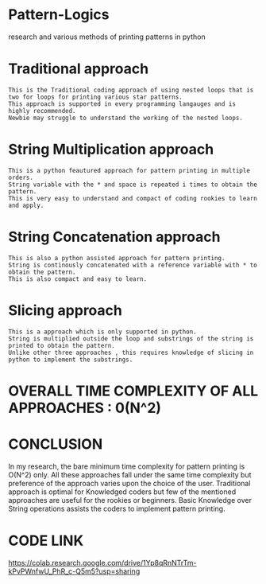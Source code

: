 # Pattern-Logics
research and various methods of printing patterns in python

# Traditional approach
    This is the Traditional coding approach of using nested loops that is two for loops for printing various star patterns.
    This approach is supported in every programming langauges and is highly recommended.
    Newbie may struggle to understand the working of the nested loops.
# String Multiplication approach
    This is a python feautured approach for pattern printing in multiple orders.
    String variable with the * and space is repeated i times to obtain the pattern.
    This is very easy to understand and compact of coding rookies to learn and apply.
# String Concatenation approach
    This is also a python assisted approach for pattern printing.
    String is continously concatenated with a reference variable with * to obtain the pattern.
    This is also compact and easy to learn.
# Slicing approach
    This is a approach which is only supported in python.
    String is multiplied outside the loop and substrings of the string is printed to obtain the pattern.
    Unlike other three approaches , this requires knowledge of slicing in python to implement the substrings.

# OVERALL TIME COMPLEXITY OF ALL APPROACHES : 0(N^2)

# CONCLUSION

In my research, the bare minimum time complexity for pattern printing is O(N^2) only.
All these approaches fall under the same time complexity but preference of the approach varies upon the choice of the user.
Traditional approach is optimal for Knowledged coders but few of the mentioned approaches are useful for the rookies or beginners.
Basic Knowledge over String operations assists the coders to implement pattern printing.

# CODE LINK
https://colab.research.google.com/drive/1Yp8qRnNTrTm-kPvPWnfwU_PhR_c-Q5m5?usp=sharing 
